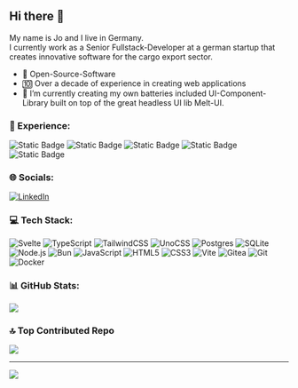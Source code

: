 ## Hi there 👋
My name is Jo and I live in Germany.  
I currently work as a Senior Fullstack-Developer at a german startup that creates innovative software for the cargo export sector.  
- 💛 Open-Source-Software
- 🔟 Over a decade of experience in creating web applications
- 🔭 I’m currently creating my own batteries included UI-Component-Library built on top of the great headless UI lib Melt-UI.

### 🧪 Experience:
![Static Badge](https://img.shields.io/badge/16%2B%20years-HTML%2FCSS-orange)
![Static Badge](https://img.shields.io/badge/8%2B%20years-JS%2FTS-blue)
![Static Badge](https://img.shields.io/badge/5%2B%20years-Svelte-f96743)
![Static Badge](https://img.shields.io/badge/2.5%2B%20years-SvelteKit-f96743)
![Static Badge](https://img.shields.io/badge/4%2B%20years-TailwindCSS-38bdf8)

### 🌐 Socials:
[![LinkedIn](https://img.shields.io/badge/LinkedIn-%230077B5.svg?logo=linkedin&logoColor=white)](https://linkedin.com/in/jo-burgard) 

### 💻 Tech Stack:
![Svelte](https://img.shields.io/badge/svelte-%23f1413d.svg?style=for-the-badge&logo=svelte&logoColor=white) ![TypeScript](https://img.shields.io/badge/typescript-%23007ACC.svg?style=for-the-badge&logo=typescript&logoColor=white) ![TailwindCSS](https://img.shields.io/badge/tailwindcss-%2338B2AC.svg?style=for-the-badge&logo=tailwind-css&logoColor=white) ![UnoCSS](https://img.shields.io/badge/unocss-333333.svg?style=for-the-badge&logo=unocss&logoColor=white) ![Postgres](https://img.shields.io/badge/postgres-%23316192.svg?style=for-the-badge&logo=postgresql&logoColor=white) ![SQLite](https://img.shields.io/badge/sqlite-%2307405e.svg?style=for-the-badge&logo=sqlite&logoColor=white) ![Node.js](https://img.shields.io/badge/node.js-%23000000.svg?style=for-the-badge&logo=nodedotjs&logoColor=white) ![Bun](https://img.shields.io/badge/Bun-%23000000.svg?style=for-the-badge&logo=bun&logoColor=white) ![JavaScript](https://img.shields.io/badge/javascript-%23323330.svg?style=for-the-badge&logo=javascript&logoColor=%23F7DF1E) ![HTML5](https://img.shields.io/badge/html5-%23E34F26.svg?style=for-the-badge&logo=html5&logoColor=white) ![CSS3](https://img.shields.io/badge/css3-%231572B6.svg?style=for-the-badge&logo=css3&logoColor=white) ![Vite](https://img.shields.io/badge/vite-%23646CFF.svg?style=for-the-badge&logo=vite&logoColor=white) ![Gitea](https://img.shields.io/badge/Gitea-34495E?style=for-the-badge&logo=gitea&logoColor=5D9425) ![Git](https://img.shields.io/badge/git-%23F05033.svg?style=for-the-badge&logo=git&logoColor=white) ![Docker](https://img.shields.io/badge/docker-%230db7ed.svg?style=for-the-badge&logo=docker&logoColor=white)
### 📊 GitHub Stats:
![](https://github-readme-stats.vercel.app/api/top-langs/?username=joburgard&theme=dark&hide_border=true&include_all_commits=false&count_private=false&layout=compact)

### 🔝 Top Contributed Repo
![](https://github-contributor-stats.vercel.app/api?username=joburgard&limit=5&theme=dark&hide_border=true&combine_all_yearly_contributions=true)

---
[![](https://visitcount.itsvg.in/api?id=joburgard&icon=0&color=1)](https://visitcount.itsvg.in)

<!-- Proudly created with GPRM ( https://gprm.itsvg.in ) -->

